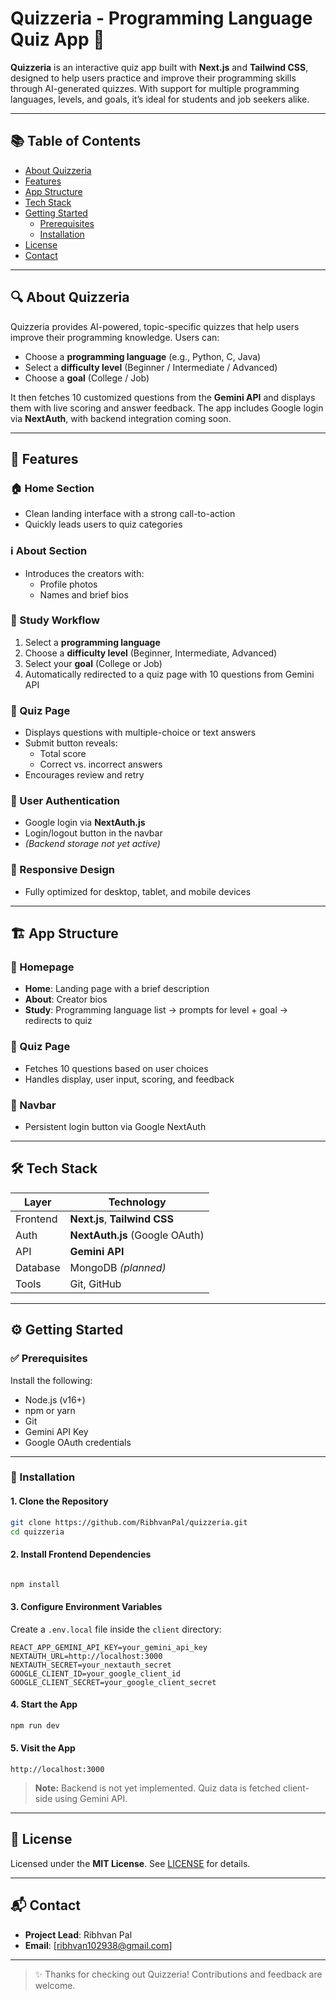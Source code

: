 
# Quizzeria - Programming Language Quiz App 🎯

**Quizzeria** is an interactive quiz app built with **Next.js** and **Tailwind CSS**, designed to help users practice and improve their programming skills through AI-generated quizzes. With support for multiple programming languages, levels, and goals, it’s ideal for students and job seekers alike.

---

## 📚 Table of Contents

- [About Quizzeria](#about-quizzeria)
- [Features](#features)
- [App Structure](#app-structure)
- [Tech Stack](#tech-stack)
- [Getting Started](#getting-started)
  - [Prerequisites](#prerequisites)
  - [Installation](#installation)
- [License](#license)
- [Contact](#contact)

---

## 🔍 About Quizzeria

Quizzeria provides AI-powered, topic-specific quizzes that help users improve their programming knowledge. Users can:

- Choose a **programming language** (e.g., Python, C, Java)
- Select a **difficulty level** (Beginner / Intermediate / Advanced)
- Choose a **goal** (College / Job)

It then fetches 10 customized questions from the **Gemini API** and displays them with live scoring and answer feedback. The app includes Google login via **NextAuth**, with backend integration coming soon.

---

## 🚀 Features

### 🏠 Home Section


- Clean landing interface with a strong call-to-action
- Quickly leads users to quiz categories

### ℹ️ About Section

- Introduces the creators with:
  - Profile photos
  - Names and brief bios

### 📘 Study Workflow

1. Select a **programming language**
2. Choose a **difficulty level** (Beginner, Intermediate, Advanced)
3. Select your **goal** (College or Job)
4. Automatically redirected to a quiz page with 10 questions from Gemini API

### 🧠 Quiz Page

- Displays questions with multiple-choice or text answers
- Submit button reveals:
  - Total score
  - Correct vs. incorrect answers
- Encourages review and retry

### 🔐 User Authentication

- Google login via **NextAuth.js**
- Login/logout button in the navbar
- *(Backend storage not yet active)*

### 📱 Responsive Design

- Fully optimized for desktop, tablet, and mobile devices

---

## 🏗️ App Structure

### 📌 Homepage
- **Home**: Landing page with a brief description
- **About**: Creator bios 
- **Study**: Programming language list → prompts for level + goal → redirects to quiz

### 📌 Quiz Page
- Fetches 10 questions based on user choices
- Handles display, user input, scoring, and feedback

### 📌 Navbar
- Persistent login button via Google NextAuth

---

## 🛠️ Tech Stack

| Layer         | Technology                         |
|---------------|-------------------------------------|
| Frontend      | **Next.js**, **Tailwind CSS**       |
| Auth          | **NextAuth.js** (Google OAuth)      |
| API           | **Gemini API**                      |
| Database      | MongoDB *(planned)*                 |
| Tools         | Git, GitHub     |

---

## ⚙️ Getting Started

### ✅ Prerequisites

Install the following:

- Node.js (v16+)
- npm or yarn
- Git
- Gemini API Key
- Google OAuth credentials

---

### 🧩 Installation

#### 1. Clone the Repository

```bash
git clone https://github.com/RibhvanPal/quizzeria.git
cd quizzeria
````

#### 2. Install Frontend Dependencies

```bash

npm install
```

#### 3. Configure Environment Variables

Create a `.env.local` file inside the `client` directory:

```env
REACT_APP_GEMINI_API_KEY=your_gemini_api_key
NEXTAUTH_URL=http://localhost:3000
NEXTAUTH_SECRET=your_nextauth_secret
GOOGLE_CLIENT_ID=your_google_client_id
GOOGLE_CLIENT_SECRET=your_google_client_secret
```

#### 4. Start the App

```bash
npm run dev
```

#### 5. Visit the App

```
http://localhost:3000
```

> **Note:** Backend is not yet implemented. Quiz data is fetched client-side using Gemini API.

---


## 📄 License

Licensed under the **MIT License**. See [LICENSE](./LICENSE) for details.

---

## 📬 Contact

* **Project Lead**: Ribhvan Pal
* **Email**: \[[ribhvan102938@gmail.com](mailto:ribhvan102938@gmail.com)]

---

> ✨ Thanks for checking out Quizzeria! Contributions and feedback are welcome.

